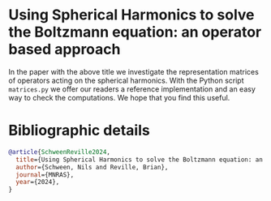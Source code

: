 # Using Spherical Harmonics to solve the Boltzmann equation: an operator based approach

In the paper with the above title we investigate the representation matrices of
operators acting on the spherical harmonics. With the Python script
`matrices.py` we offer our readers a reference implementation and an easy way to
check the computations. We hope that you find this useful.

# Bibliographic details

```bibtex
@article{SchweenReville2024,
  title={Using Spherical Harmonics to solve the Boltzmann equation: an operator based approach},
  author={Schween, Nils and Reville, Brian},
  journal={MNRAS},
  year={2024},
}
```
